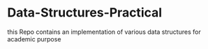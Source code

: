 # Data-Structures-Practical
this Repo contains an implementation of various data structures for academic purpose
